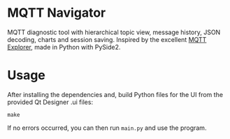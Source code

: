 # MQTT Navigator

MQTT diagnostic tool with hierarchical topic view, message history, JSON decoding, charts and session saving. Inspired by the excellent [MQTT Explorer](https://github.com/thomasnordquist/MQTT-Explorer), made in Python with PySide2.

# Usage
After installing the dependencies and, build Python files for the UI from the provided Qt Designer .ui files:

```
make
```

If no errors occurred, you can then run `main.py` and use the program.
